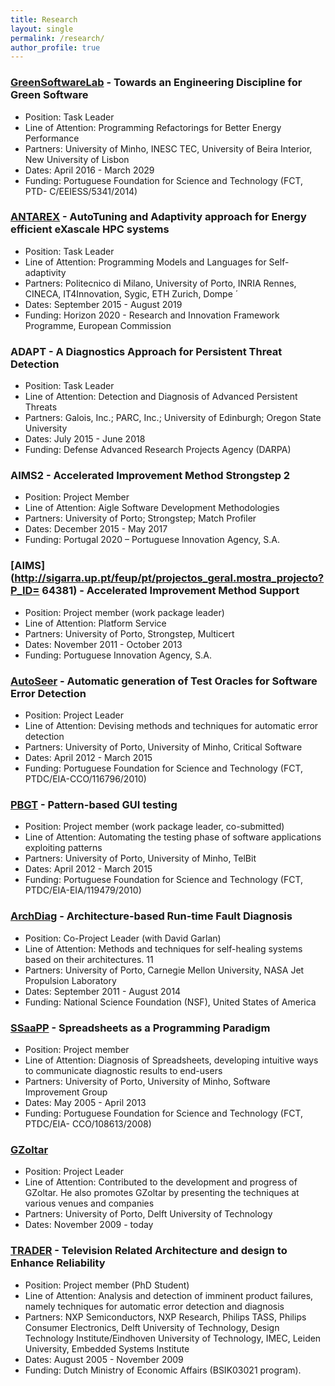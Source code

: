 ```yaml
---
title: Research
layout: single
permalink: /research/
author_profile: true
---
```


### [GreenSoftwareLab](http://greenlab.di.uminho.pt/) - Towards an Engineering Discipline for Green Software

* Position: Task Leader
* Line of Attention: Programming Refactorings for Better Energy Performance
* Partners: University of Minho, INESC TEC, University of Beira Interior, New University of Lisbon
* Dates: April 2016 - March 2029
* Funding: Portuguese Foundation for Science and Technology (FCT, PTD- C/EEIESS/5341/2014)

### [ANTAREX](http://antarex.fe.up.pt) - AutoTuning and Adaptivity approach for Energy efficient eXascale HPC systems
* Position: Task Leader
* Line of Attention: Programming Models and Languages for Self-adaptivity
* Partners: Politecnico di Milano, University of Porto, INRIA Rennes, CINECA, IT4Innovation, Sygic, ETH Zurich, Dompe ́
* Dates: September 2015 - August 2019
* Funding: Horizon 2020 - Research and Innovation Framework Programme, European Commission


### ADAPT - A Diagnostics Approach for Persistent Threat Detection
* Position: Task Leader
* Line of Attention: Detection and Diagnosis of Advanced Persistent Threats
* Partners: Galois, Inc.; PARC, Inc.; University of Edinburgh; Oregon State University
* Dates: July 2015 - June 2018
* Funding: Defense Advanced Research Projects Agency (DARPA)

### AIMS2 - Accelerated Improvement Method Strongstep 2

* Position: Project Member
* Line of Attention: Aigle Software Development Methodologies
* Partners: University of Porto; Strongstep; Match Profiler
* Dates: December 2015 - May 2017
* Funding: Portugal 2020 – Portuguese Innovation Agency, S.A.

### [AIMS](http://sigarra.up.pt/feup/pt/projectos_geral.mostra_projecto?P_ID= 64381) - Accelerated Improvement Method Support

* Position: Project member (work package leader)
* Line of Attention: Platform Service
* Partners: University of Porto, Strongstep, Multicert
* Dates: November 2011 - October 2013
* Funding: Portuguese Innovation Agency, S.A.

### [AutoSeer](http://www.fe.up.pt/AutoSeer) - Automatic generation of Test Oracles for Software Error Detection

* Position: Project Leader
* Line of Attention: Devising methods and techniques for automatic error detection
* Partners: University of Porto, University of Minho, Critical Software
* Dates: April 2012 - March 2015
* Funding: Portuguese Foundation for Science and Technology (FCT, PTDC/EIA-CCO/116796/2010)


### [PBGT](http://paginas.fe.up.pt/~apaiva/PBGT/PBGT.htm) - Pattern-based GUI testing

* Position: Project member (work package leader, co-submitted)
* Line of Attention: Automating the testing phase of software applications exploiting patterns
* Partners: University of Porto, University of Minho, TelBit
* Dates: April 2012 - March 2015
* Funding: Portuguese Foundation for Science and Technology (FCT, PTDC/EIA-EIA/119479/2010)

### [ArchDiag](http://www.nsf.gov/awardsearch/showAward.do?AwardNumber=1116848) - Architecture-based Run-time Fault Diagnosis

* Position: Co-Project Leader (with David Garlan)
* Line of Attention: Methods and techniques for self-healing systems based on their architectures. 11
* Partners: University of Porto, Carnegie Mellon University, NASA Jet Propulsion Laboratory
* Dates: September 2011 - August 2014
* Funding: National Science Foundation (NSF), United States of America

### [SSaaPP](http://ssaapp.di.uminho.pt/) - Spreadsheets as a Programming Paradigm

* Position: Project member
* Line of Attention: Diagnosis of Spreadsheets, developing intuitive ways to communicate diagnostic results to end-users
* Partners: University of Porto, University of Minho, Software Improvement Group
* Dates: May 2005 - April 2013
* Funding: Portuguese Foundation for Science and Technology (FCT, PTDC/EIA- CCO/108613/2008)


### [GZoltar](http://www.gzoltar.com)

* Position: Project Leader
* Line of Attention: Contributed to the development and progress of GZoltar. He also promotes GZoltar by presenting the techniques at various venues and companies
* Partners: University of Porto, Delft University of Technology
* Dates: November 2009 - today

### [TRADER](http://www.esi.nl/trader) - Television Related Architecture and design to Enhance Reliability

* Position: Project member (PhD Student)
* Line of Attention: Analysis and detection of imminent product failures, namely techniques for automatic error detection and diagnosis
* Partners: NXP Semiconductors, NXP Research, Philips TASS, Philips Consumer Electronics, Delft University of Technology, Design Technology Institute/Eindhoven University of Technology, IMEC, Leiden University, Embedded Systems Institute
* Dates: August 2005 - November 2009
* Funding: Dutch Ministry of Economic Affairs (BSIK03021 program).
